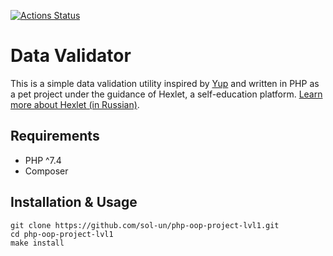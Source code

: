 [![Actions Status](https://github.com/sol-un/php-oop-project-lvl1/workflows/hexlet-check/badge.svg)](https://github.com/sol-un/php-oop-project-lvl1/actions)

# Data Validator

This is a simple data validation utility inspired by [Yup](https://github.com/jquense/yup) and written in PHP as a pet project under the guidance of Hexlet, a self-education platform. [Learn more about Hexlet (in Russian)](https://ru.hexlet.io/pages/about?utm_source=github&utm_medium=link).

## Requirements

- PHP ^7.4
- Composer

## Installation & Usage

```
git clone https://github.com/sol-un/php-oop-project-lvl1.git
cd php-oop-project-lvl1
make install
```